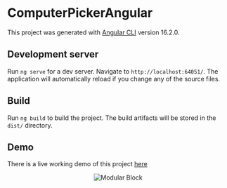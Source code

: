 # ComputerPickerAngular

This project was generated with [Angular CLI](https://github.com/angular/angular-cli) version 16.2.0.

## Development server

Run `ng serve` for a dev server. Navigate to `http://localhost:64051/`. The application will automatically reload if you change any of the source files.

## Build

Run `ng build` to build the project. The build artifacts will be stored in the `dist/` directory.

## Demo
There is a live working demo of this project [here](https://cp.pioneer898.com/picker?accessCode=kqU8pqyZaBONPQQZJC3F)

<p align="center">
  <img alt="Modular Block" src="https://pioneer898.com/persistent/accessFile.php?fileId=RN2OrpGb5VUfZ7k2gNmj">
</p>